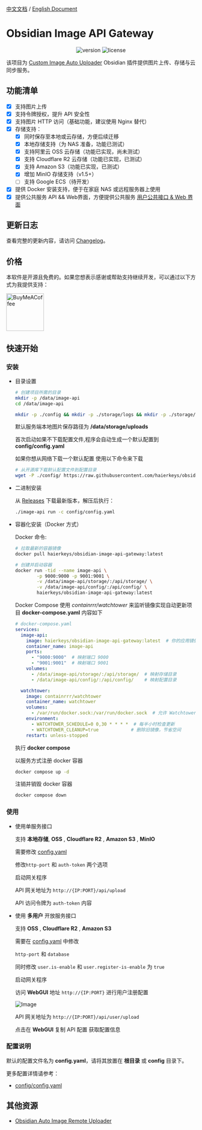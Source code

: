 [中文文档](readme-zh.md) / [English Document](README.md)
# Obsidian Image API Gateway

<p align="center">
    <img src="https://img.shields.io/github/release/haierkeys/obsidian-image-api-gateway" alt="version">
    <img src="https://img.shields.io/github/license/haierkeys/obsidian-image-api-gateway" alt="license">
</p>

该项目为 [Custom Image Auto Uploader](https://github.com/haierkeys/obsidian-custom-image-auto-uploader) Obsidian 插件提供图片上传、存储与云同步服务。

## 功能清单

- [x] 支持图片上传
- [x] 支持令牌授权，提升 API 安全性
- [x] 支持图片 HTTP 访问（基础功能，建议使用 Nginx 替代）
- [x] 存储支持：
  - [x] 同时保存至本地或云存储，方便后续迁移
  - [x] 本地存储支持（为 NAS 准备，功能已测试）
  - [x] 支持阿里云 OSS 云存储（功能已实现，尚未测试）
  - [x] 支持 Cloudflare R2 云存储（功能已实现，已测试）
  - [x] 支持 Amazon S3（功能已实现，已测试）
  - [x] 增加 MinIO 存储支持（v1.5+）
  - [ ] 支持 Google ECS（待开发）
- [x] 提供 Docker 安装支持，便于在家庭 NAS 或远程服务器上使用
- [x] 提供公共服务 API && Web界面，方便提供公共服务 <a href="#userapi">用户公共接口 & Web 界面</a>

## 更新日志

查看完整的更新内容，请访问 [Changelog](https://github.com/haierkeys/obsidian-image-api-gateway/releases)。

## 价格

本软件是开源且免费的。如果您想表示感谢或帮助支持继续开发，可以通过以下方式为我提供支持：

[<img src="https://cdn.ko-fi.com/cdn/kofi3.png?v=3" alt="BuyMeACoffee" width="100">](https://ko-fi.com/haierkeys)

## 快速开始
### 安装

- 目录设置

  ```bash
  # 创建项目所需的目录
  mkdir -p /data/image-api
  cd /data/image-api

  mkdir -p ./config && mkdir -p ./storage/logs && mkdir -p ./storage/uploads
  ```

  默认服务端本地图片保存路径为 **/data/storage/uploads**

  首次启动如果不下载配置文件,程序会自动生成一个默认配置到 **config/config.yaml**

  如果你想从网络下载一个默认配置 使用以下命令来下载

  ```bash
  # 从开源库下载默认配置文件到配置目录
  wget -P ./config/ https://raw.githubusercontent.com/haierkeys/obsidian-image-api-gateway/main/config/config.yaml
  ```

- 二进制安装

  从 [Releases](https://github.com/haierkeys/obsidian-image-api-gateway/releases) 下载最新版本，解压后执行：

  ```bash
  ./image-api run -c config/config.yaml
  ```


- 容器化安装（Docker 方式）

  Docker 命令:

  ```bash
  # 拉取最新的容器镜像
  docker pull haierkeys/obsidian-image-api-gateway:latest

  # 创建并启动容器
  docker run -tid --name image-api \
          -p 9000:9000 -p 9001:9001 \
          -v /data/image-api/storage/:/api/storage/ \
          -v /data/image-api/config/:/api/config/ \
          haierkeys/obsidian-image-api-gateway:latest
  ```

  Docker Compose
  使用 *containrrr/watchtower* 来监听镜像实现自动更新项目
  **docker-compose.yaml** 内容如下

  ```yaml
  # docker-compose.yaml
  services:
    image-api:
      image: haierkeys/obsidian-image-api-gateway:latest  # 你的应用镜像
      container_name: image-api
      ports:
        - "9000:9000"  # 映射端口 9000
        - "9001:9001"  # 映射端口 9001
      volumes:
        - /data/image-api/storage/:/api/storage/  # 映射存储目录
        - /data/image-api/config/:/api/config/    # 映射配置目录

    watchtower:
      image: containrrr/watchtower
      container_name: watchtower
      volumes:
        - /var/run/docker.sock:/var/run/docker.sock  # 允许 Watchtower 访问 Docker Daemon
      environment:
        - WATCHTOWER_SCHEDULE=0 0,30 * * * *  # 每半小时检查更新
        - WATCHTOWER_CLEANUP=true            # 删除旧镜像，节省空间
      restart: unless-stopped
  ```

  执行 **docker compose**

  以服务方式注册 docker 容器

  ```bash
  docker compose up -d
  ```

  注销并销毁 docker 容器

  ```bash
  docker compose down
  ```



### 使用

- 使用单服务接口

	支持 **本地存储**, **OSS** , **Cloudflare R2** , **Amazon S3** , **MinIO**

	需要修改 [config.yaml](config/config.yaml#http-port)

	修改`http-port` 和 `auth-token` 两个选项

	启动网关程序

	API 网关地址为 `http://{IP:PORT}/api/upload`

	API 访问令牌为  `auth-token` 内容

- 使用 **多用户** 开放服务接口

	支持  **OSS** , **Cloudflare R2** , **Amazon S3**

	需要在 [config.yaml](config/config.yaml#user) 中修改

	`http-port` 和 `database`

	同时修改 `user.is-enable` 和 `user.register-is-enable` 为 `true`

	启动网关程序

	访问 **WebGUI** 地址 `http://{IP:PORT}` 进行用户注册配置

	![Image](https://github.com/user-attachments/assets/39c798de-b243-42c1-a75a-cd179913fc49)

	API 网关地址为 `http://{IP:PORT}/api/user/upload`

	点击在 **WebGUI** 复制 API 配置 获取配置信息


### 配置说明

默认的配置文件名为 **config.yaml**，请将其放置在 **根目录** 或 **config** 目录下。

更多配置详情请参考：

- [config/config.yaml](config/config.yaml)


## 其他资源

- [Obsidian Auto Image Remote Uploader](https://github.com/haierkeys/obsidian-auto-image-remote-uploader)